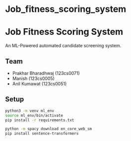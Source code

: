 ﻿# Job_fitness_scoring_system
# Job Fitness Scoring System

An ML-Powered automated candidate screening system.

## Team
- Prakhar Bharadhwaj (123cs0071)
- Manish (123cs0005)
- Anil Kumawat (123cs0051)

## Setup
```bash
python3 -m venv ml_env
source ml_env/bin/activate
pip install -r requirements.txt

python -m spacy download en_core_web_sm
pip install sentence-transformers
